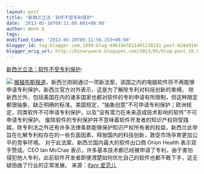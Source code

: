 ```yaml
---
layout: post
title: "新西兰立法：软件不受专利保护"
date: '2013-05-10T09:11:00.001+08:00'
author: Wenh Q
tags:
modified_time: '2013-05-10T09:11:56.253+08:00'
blogger_id: tag:blogger.com,1999:blog-4961947611491238191.post-6244916841763062509
blogger_orig_url: http://binaryware.blogspot.com/2013/05/blog-post_10.html
---
```

[新西兰立法：软件不受专利保护](http://www.oschina.net/news/40375/new-zealand--software-will-no-longer-be-patentable):

![](http://static.oschina.net/uploads/img/201305/10075042_OfM1.jpg)
[据福布斯报道](http://www.forbes.com/sites/reuvencohen/2013/05/08/new-zealand-government-announces-that-software-will-no-longer-be-patentable/)，新西兰刚刚通过一项新法案，该国之内的电脑软件将不再能够申请专利保护。新西兰官方对外表示，这是为了解除专利对科技创新的束缚。
除新西兰外，包括美国在内的诸多国家也都对软件的专利申请有所限制，但这种限定都很抽象，缺乏明确的标准。美国规定，“抽象创意”不可申请专利保护；欧洲规定，同类软件不可申请专利保护，以及“没有潜力在未来造成技术影响的软件”不可申请专利保护。
废除软件的专利保护并不意味着软件开发者的知识产权将受践踏，除专利法之外还有许多法律条款能够保护知识产权所有者的权益，新西兰此举旨在化解专利权存在的一些负面因素，释放国内的科技创新，敦促市场孕育更加公平的竞争环境。
对于此法案，新西兰国内最大的软件出口商 Orion Health 表示双手赞成。CEO Ian
McCrae
表示，许多基本技术都已经被申请了专利，由于害怕侵犯他人专利，此前软件开发者即便清楚如何优化自己的软件也都不敢下手，这无疑扭曲了行业的正常发展。
来源：[ifanr
爱范儿](https://www.google.com/reader/view/feed/http%3A%2F%2Fwww.ifanr.com%2Ffeed)
